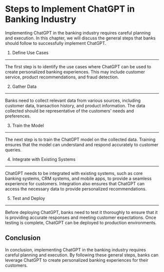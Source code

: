 Steps to Implement ChatGPT in Banking Industry
===================================================================================================

Implementing ChatGPT in the banking industry requires careful planning and execution. In this chapter, we will discuss the general steps that banks should follow to successfully implement ChatGPT.

1. Define Use Cases
-------------------

The first step is to identify the use cases where ChatGPT can be used to create personalized banking experiences. This may include customer service, product recommendations, and fraud detection.

2. Gather Data
--------------

Banks need to collect relevant data from various sources, including customer data, transaction history, and product information. The data collected should be representative of the customers' needs and preferences.

3. Train the Model
------------------

The next step is to train the ChatGPT model on the collected data. Training ensures that the model can understand and respond accurately to customer queries.

4. Integrate with Existing Systems
----------------------------------

ChatGPT needs to be integrated with existing systems, such as core banking systems, CRM systems, and mobile apps, to provide a seamless experience for customers. Integration also ensures that ChatGPT can access the necessary data to provide personalized recommendations.

5. Test and Deploy
------------------

Before deploying ChatGPT, banks need to test it thoroughly to ensure that it is providing accurate responses and meeting customer expectations. Once testing is complete, ChatGPT can be deployed to production environments.

Conclusion
----------

In conclusion, implementing ChatGPT in the banking industry requires careful planning and execution. By following these general steps, banks can leverage ChatGPT to create personalized banking experiences for their customers.
